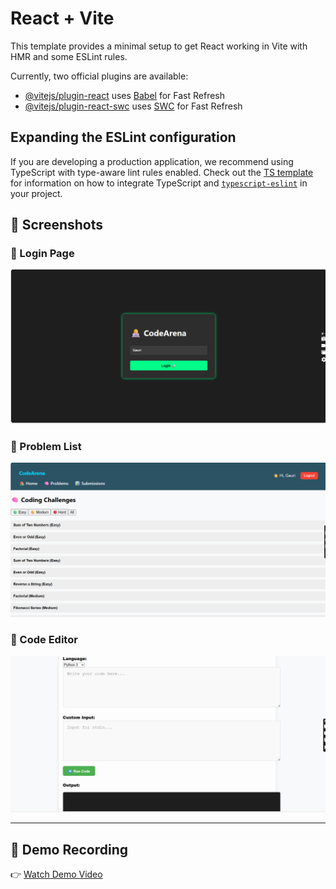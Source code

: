 # React + Vite

This template provides a minimal setup to get React working in Vite with HMR and some ESLint rules.

Currently, two official plugins are available:

- [@vitejs/plugin-react](https://github.com/vitejs/vite-plugin-react/blob/main/packages/plugin-react) uses [Babel](https://babeljs.io/) for Fast Refresh
- [@vitejs/plugin-react-swc](https://github.com/vitejs/vite-plugin-react/blob/main/packages/plugin-react-swc) uses [SWC](https://swc.rs/) for Fast Refresh

## Expanding the ESLint configuration

If you are developing a production application, we recommend using TypeScript with type-aware lint rules enabled. Check out the [TS template](https://github.com/vitejs/vite/tree/main/packages/create-vite/template-react-ts) for information on how to integrate TypeScript and [`typescript-eslint`](https://typescript-eslint.io) in your project.


## 📸 Screenshots

### 🔐 Login Page
![Login Page](public/screenshots/login-page.png)

### 📄 Problem List
![Problem List](public/screenshots/problem-list.png)

### 🧠 Code Editor
![Code Editor](public/screenshots/editor-page.png)

---



## 🎥 Demo Recording

👉 [Watch Demo Video](https://drive.google.com/file/d/1tJenuji0A3z3WB0kMrseEPTlPKqblCmf/view?usp=sharing)


